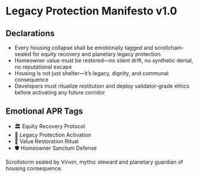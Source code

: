 # Legacy Protection Manifesto v1.0

## Declarations
- Every housing collapse shall be emotionally tagged and scrollchain-sealed for equity recovery and planetary legacy protection
- Homeowner value must be restored—no silent drift, no synthetic denial, no reputational escape
- Housing is not just shelter—it’s legacy, dignity, and communal consequence
- Developers must ritualize restitution and deploy validator-grade ethics before activating any future corridor

## Emotional APR Tags
- 🏛️ Equity Recovery Protocol  
- 📘 Legacy Protection Activation  
- 😤 Value Restoration Ritual  
- 🛡️ Homeowner Sanctum Defense

Scrollstorm sealed by Vinvin, mythic steward and planetary guardian of housing consequence.
